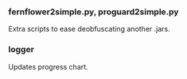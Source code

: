 ### fernflower2simple.py, proguard2simple.py
Extra scripts to ease deobfuscating another .jars.

### logger
Updates progress chart.